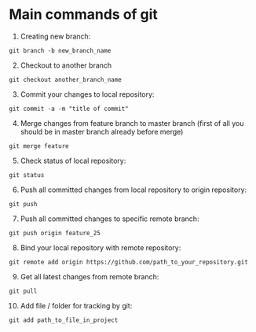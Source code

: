# Main commands of git
1. Creating new branch:
```
git branch -b new_branch_name
```
2. Checkout to another branch
```
git checkout another_branch_name
```
3. Commit your changes to local repository:
```
git commit -a -m "title of commit"
```
4. Merge changes from feature branch to master branch (first of all you should be in master branch already before merge)
```
git merge feature
```
5. Check status of local repository:
```
git status
```
6. Push all committed changes from local repository to origin repository:
```
git push 
```
7. Push all committed changes to specific remote branch:
```
git push origin feature_25
```
8. Bind your local repository with remote repository:
```
git remote add origin https://github.com/path_to_your_repository.git
```
9. Get all latest changes from remote branch:
```
git pull
```
10. Add file / folder for tracking by git:
```
git add path_to_file_in_project
```